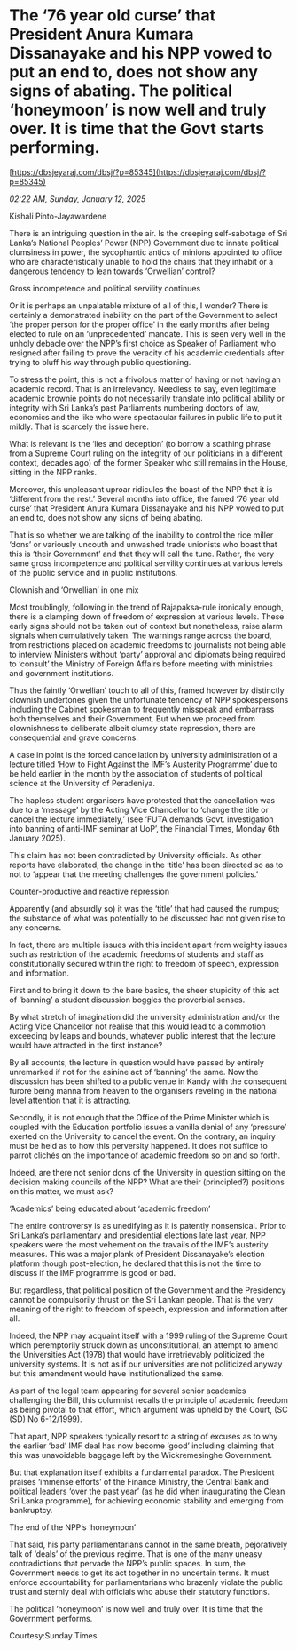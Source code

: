 # The  ‘76 year old curse’ that President Anura Kumara Dissanayake and his NPP vowed to put an end to, does not show any signs of  abating. The political ‘honeymoon’ is now well and truly over. It is time that the Govt starts  performing.

[https://dbsjeyaraj.com/dbsj/?p=85345](https://dbsjeyaraj.com/dbsj/?p=85345)

*02:22 AM, Sunday, January 12, 2025*

Kishali Pinto-Jayawardene

There is an intriguing question in the air. Is the creeping self-sabotage of Sri Lanka’s National Peoples’ Power (NPP) Government due to innate political clumsiness in power, the sycophantic antics of minions appointed to office who are characteristically unable to hold the chairs that they inhabit or a dangerous tendency to lean towards ‘Orwellian’ control?

Gross incompetence and political servility continues

Or it is perhaps an unpalatable mixture of all of this, I wonder? There is certainly a demonstrated inability on the part of the Government to select ‘the proper person for the proper office’ in the early months after being elected to rule on an ‘unprecedented’ mandate. This is seen very well in the unholy debacle over the NPP’s first choice as Speaker of Parliament who resigned after failing to prove the veracity of his academic credentials after trying to bluff his way through public questioning.

To stress the point, this is not a frivolous matter of having or not having an academic record. That is an irrelevancy. Needless to say, even legitimate academic brownie points do not necessarily translate into political ability or integrity with Sri Lanka’s past Parliaments numbering doctors of law, economics and the like who were spectacular failures in public life to put it mildly. That is scarcely the issue here.

What is relevant is the ‘lies and deception’ (to borrow a scathing phrase from a Supreme Court ruling on the integrity of our politicians in a different context, decades ago) of the former Speaker who still remains in the House, sitting in the NPP ranks.

Moreover, this unpleasant uproar ridicules the boast of the NPP that it is ‘different from the rest.’ Several months into office, the famed ‘76 year old curse’ that President Anura Kumara Dissanayake and his NPP vowed to put an end to, does not show any signs of being abating.

That is so whether we are talking of the inability to control the rice miller ‘dons’ or variously uncouth and unwashed trade unionists who boast that this is ‘their Government’ and that they will call the tune. Rather, the very same gross incompetence and political servility continues at various levels of the public service and in public institutions.

Clownish and ‘Orwellian’ in one mix

Most troublingly, following in the trend of Rajapaksa-rule ironically enough, there is a clamping down of freedom of expression at various levels. These early signs should not be taken out of context but nonetheless, raise alarm signals when cumulatively taken. The warnings range across the board, from restrictions placed on academic freedoms to journalists not being able to interview Ministers without ‘party’ approval and diplomats being required to ‘consult’ the Ministry of Foreign Affairs before meeting with ministries and government institutions.

Thus the faintly ‘Orwellian’ touch to all of this, framed however by distinctly clownish undertones given the unfortunate tendency of NPP spokespersons including the Cabinet spokesman to frequently misspeak and embarrass both themselves and their Government. But when we proceed from clownishness to deliberate albeit clumsy state repression, there are consequential and grave concerns.

A case in point is the forced cancellation by university administration of a lecture titled ‘How to Fight Against the IMF’s Austerity Programme’ due to be held earlier in the month by the association of students of political science at the University of Peradeniya.

The hapless student organisers have protested that the cancellation was due to a ‘message’ by the Acting Vice Chancellor to ‘change the title or cancel the lecture immediately,’ (see ‘FUTA demands Govt. investigation into banning of anti-IMF seminar at UoP’, the Financial Times, Monday 6th January 2025).

This claim has not been contradicted by University officials. As other reports have elaborated, the change in the ‘title’ has been directed so as to not to ‘appear that the meeting challenges the government policies.’

Counter-productive and reactive repression

Apparently (and absurdly so) it was the ‘title’ that had caused the rumpus; the substance of what was potentially to be discussed had not given rise to any concerns.

In fact, there are multiple issues with this incident apart from weighty issues such as restriction of the academic freedoms of students and staff as constitutionally secured within the right to freedom of speech, expression and information.

First and to bring it down to the bare basics, the sheer stupidity of this act of ‘banning’ a student discussion boggles the proverbial senses.

By what stretch of imagination did the university administration and/or the Acting Vice Chancellor not realise that this would lead to a commotion exceeding by leaps and bounds, whatever public interest that the lecture would have attracted in the first instance?

By all accounts, the lecture in question would have passed by entirely unremarked if not for the asinine act of ‘banning’ the same. Now the discussion has been shifted to a public venue in Kandy with the consequent furore being manna from heaven to the organisers reveling in the national level attention that it is attracting.

Secondly, it is not enough that the Office of the Prime Minister which is coupled with the Education portfolio issues a vanilla denial of any ‘pressure’ exerted on the University to cancel the event.  On the contrary, an inquiry must be held as to how this perversity happened. It does not suffice to parrot clichés on the importance of academic freedom so on and so forth.

Indeed, are there not senior dons of the University in question sitting on the decision making councils of the NPP? What are their (principled?) positions on this matter, we must ask?

‘Academics’ being educated about ‘academic freedom’

The entire controversy is as unedifying as it is patently nonsensical. Prior to Sri Lanka’s parliamentary and presidential elections late last year, NPP speakers were the most vehement on the travails of the IMF’s austerity measures. This was a major plank of President Dissanayake’s election platform though post-election, he declared that this is not the time to discuss if the IMF programme is good or bad.

But regardless, that political position of the Government and the Presidency cannot be compulsorily thrust on the Sri Lankan people. That is the very meaning of the right to freedom of speech, expression and information after all.

Indeed, the NPP may acquaint itself with a 1999 ruling of the Supreme Court which peremptorily struck down as unconstitutional, an attempt to amend the Universities Act (1978) that would have irretrievably politicized the university systems. It is not as if our universities are not politicized anyway but this amendment would have institutionalized the same.

As part of the legal team appearing for several senior academics challenging the Bill, this columnist recalls the principle of academic freedom as being pivotal to that effort, which argument was upheld by the Court, (SC (SD) No 6-12/1999).

That apart, NPP speakers typically resort to a string of excuses as to why the earlier ‘bad’ IMF deal has now become ‘good’ including claiming that this was unavoidable baggage left by the Wickremesinghe Government.

But that explanation itself exhibits a fundamental paradox. The President praises ‘immense efforts’ of the Finance Ministry, the Central Bank and political leaders ‘over the past year’ (as he did when inaugurating the Clean Sri Lanka programme), for achieving economic stability and emerging from bankruptcy.

The end of the NPP’s ‘honeymoon’

That said, his party parliamentarians cannot in the same breath, pejoratively talk of ‘deals’ of the previous regime. That is one of the many uneasy contradictions that pervade the NPP’s public spaces. In sum, the Government needs to get its act together in no uncertain terms. It must enforce accountability for parliamentarians who brazenly violate the public trust and sternly deal with officials who abuse their statutory functions.

The political ‘honeymoon’ is now well and truly over. It is time that the Government performs.

Courtesy:Sunday Times

